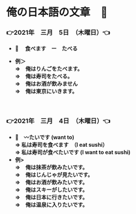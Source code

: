 # 俺の日本語の文章　🗾

### 👉2021年　三月　5日　（木曜日）👈
- 🌅　<b> 食べます　ー　たべる <br>
- 例＞<br>
⇒　俺はりんごをたべます。<br>
⇒　俺は寿司をたべる。<br> 
⇒　俺はお酒が飲みません <br>
⇒　俺は東京にいきます。<br>

    　
    
### 👉2021年　三月　4日　（木曜日）👈
- 🌅　<b>〰たいです</b> (want to) <br>
⇒ 私は寿司を食べます　（I eat sushi）<br>
⇒ 私は寿司が食べたいです (I want to eat sushi) <br>
- 例> <br>
⇒　俺は抹茶が飲みたいです。 <br>
⇒　俺はじんじゃが見たいです。<br>
⇒　俺はお酒が飲みたいです。<br>
⇒　俺はスキーがしたいです。<br>
⇒　俺は日本に行きたいです。<br>
⇒　俺は温泉に入りたいです。





